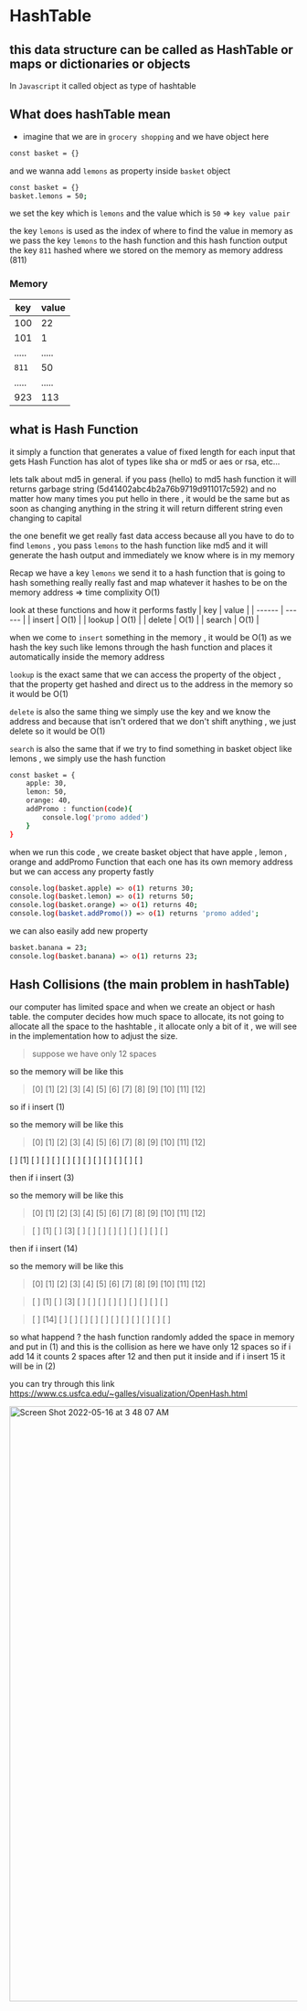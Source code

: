 # HashTable
## this data structure can be called as HashTable or maps or dictionaries or objects 

In `Javascript` it called object as type of hashtable 

## What does hashTable mean
- imagine that we are in `grocery shopping` and we have object here 
```sh
const basket = {}
```
and we wanna add `lemons` as property inside `basket` object

```sh
const basket = {}
basket.lemons = 50;
```

we set the key which is `lemons` and the value which is `50` => `key value pair` 

the key `lemons` is used as the index of where to find the value in memory
as we pass the key `lemons` to the hash function and this hash function output the key `811` hashed where we stored on the memory as memory address (811)

### Memory
| key | value |
| ------ | ------ |
| 100 | 22 |
| 101 | 1 |
| ..... |.....|
| `811` | 50 | 
| ..... |.....|
| 923 | 113 |

## what is Hash Function 

it simply a function that generates a value of fixed length for each input that gets 
Hash Function has alot of types like sha or md5 or aes or rsa, etc...

lets talk about md5 in general.
if you pass (hello) to md5 hash function it will returns garbage string (5d41402abc4b2a76b9719d911017c592) and no matter how many times you put hello in there , it would be the same but as soon as changing anything in the string it will return different string even changing to capital 

the one benefit we get really fast data access because all you have to do to find `lemons` , you pass `lemons` to the hash function like md5 and it will generate the hash output and immediately we know where is in my memory  

Recap 
we have a key `lemons` 
we send it to a hash function that is going to hash something really really fast and map whatever it hashes to be on the memory address => time complixity O(1)

look at these functions and how it performs fastly 
| key | value |
| ------ | ------ |
| insert | O(1) |
| lookup | O(1) |
| delete | O(1) |
| search | O(1) |

when we come to `insert` something in the memory , it would be O(1) as we hash the key such like lemons through the hash function and places it automatically inside the memory address 

`lookup` is the exact same that we can access the property of the object , that the property get hashed and direct us to the address in the memory so it would be O(1)

`delete` is also the same thing we simply use the key and we know the address and because that isn't ordered that we don't shift anything , we just delete so it would be O(1)

`search` is also the same that if we try to find something in basket object like lemons , we simply use the hash function 

```sh
const basket = {
    apple: 30,
    lemon: 50,
    orange: 40,
    addPromo : function(code){
        console.log('promo added')
    }
}
```

when we run this code , we create basket object that have apple , lemon , orange and addPromo Function that each one has its own memory address but we can access any property fastly 

```sh
console.log(basket.apple) => o(1) returns 30;
console.log(basket.lemon) => o(1) returns 50;
console.log(basket.orange) => o(1) returns 40;
console.log(basket.addPromo()) => o(1) returns 'promo added';
```
we can also easily add new property 

```sh
basket.banana = 23;
console.log(basket.banana) => o(1) returns 23;
```

## Hash Collisions (the main problem in hashTable)

our computer has limited space and when we create an object or hash table. the computer decides how much space to allocate, its not going to allocate all the space to the hashtable , it allocate only a bit of it , we will see in the implementation how to adjust the size.

> suppose we have only 12 spaces 

so the memory will be like this 
> [0] [1] [2] [3] [4] [5] [6] [7] [8] [9] [10] [11] [12]

so if i insert (1) 

so the memory will be like this 
> [0] [1] [2] [3] [4] [5] [6] [7] [8] [9] [10] [11] [12]

  [ ] [1] [ ] [ ] [ ] [ ] [ ] [ ] [ ] [ ] [  ] [  ] [  ]
  
then if i insert (3)

so the memory will be like this 
> [0] [1] [2] [3] [4] [5] [6] [7] [8] [9] [10] [11] [12]

> [ ] [1] [ ] [3] [ ] [ ] [ ] [ ] [ ] [ ] [  ] [  ] [  ]
  
then if i insert (14)

so the memory will be like this 
> [0] [1]  [2] [3] [4] [5] [6] [7] [8] [9] [10] [11] [12]

> [ ] [1]  [ ] [3] [ ] [ ] [ ] [ ] [ ] [ ] [  ] [  ] [  ]

> [ ] [14] [ ] [ ] [ ] [ ] [ ] [ ] [ ] [ ] [  ] [  ] [  ]

so what happend ? the hash function randomly added the space in memory and put in (1) and this is the collision 
as here we have only 12 spaces so if i add 14 it counts 2 spaces after 12 and then put it inside and if i insert 15 it will be in (2)

you can try through this link 
https://www.cs.usfca.edu/~galles/visualization/OpenHash.html

<img width="1042" alt="Screen Shot 2022-05-16 at 3 48 07 AM" src="https://user-images.githubusercontent.com/37994931/168506580-12cdd6f2-e83d-408f-a375-94de8656c1bd.png">




